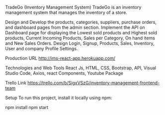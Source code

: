 TradeGo (Inventory Management System)
TradeGo is an inventory management system that manages the inventory of a store.

Design and Develop the products, categories, suppliers, purchase orders, and dashboard pages from the admin section.
Implement the API on Dashboard page for displaying the Lowest sold products and Highest sold products, Current Incoming Products, Sales per Category, On hand items and New Sales Orders.
Design Login, Signup, Products, Sales, Inventory, User and company Profile Settings.

Production URL
http://ims-react-app.herokuapp.com/


Technologies and Web Tools
React Js, HTML, CSS, Bootstrap, API, Visual Studio Code, Axios, react Components, Youtube Package


Trello Link
https://trello.com/b/SigxVSzG/inventory-management-frontend-team


Setup
To run this project, install it locally using npm:


npm install 
npm start
